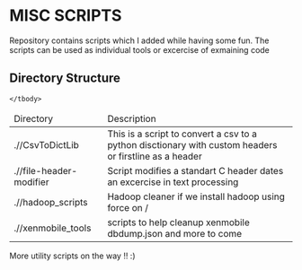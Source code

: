 # MISC SCRIPTS 

Repository contains scripts which I added while having some fun. The scripts can be used as individual tools or excercise of exmaining code 


## Directory Structure 

<table> 
    <thead> 
        <tr> <td> Directory  </td> <td> Description </td> </tr> 
    </thead> 
    <tbody> 
        <tr> 
            <td> 
            .//CsvToDictLib
            </td>
            <td> This is a script to convert a csv to a python disctionary with custom headers or firstline as a header </td>
        </tr>
        <tr> <td>.//file-header-modifier</td><td> Script modifies a standart C header dates an excercise in text processing</td> </tr>
        <tr> <td>.//hadoop_scripts</td><td>Hadoop cleaner if we install hadoop using force on /</td> </tr>
        <tr> <td>.//xenmobile_tools</td><td>scripts to help cleanup xenmobile dbdump.json and more to come</td> </tr>
    
    </tbody> 
</table>

More utility scripts on the way !! :)



